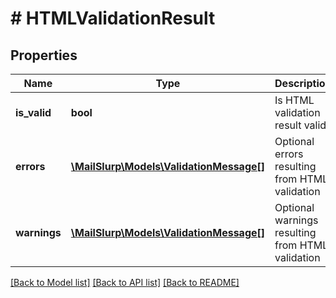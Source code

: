 # # HTMLValidationResult

## Properties

Name | Type | Description | Notes
------------ | ------------- | ------------- | -------------
**is_valid** | **bool** | Is HTML validation result valid |
**errors** | [**\MailSlurp\Models\ValidationMessage[]**](ValidationMessage) | Optional errors resulting from HTML validation |
**warnings** | [**\MailSlurp\Models\ValidationMessage[]**](ValidationMessage) | Optional warnings resulting from HTML validation |

[[Back to Model list]](../../README#models) [[Back to API list]](../../README#endpoints) [[Back to README]](../../README)
